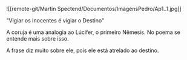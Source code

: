 ![[remote-git/Martin Spectend/Documentos/ImagensPedro/Ap1..1.jpg]]

"Vigiar os Inocentes é vigiar o Destino"

A coruja é uma analogia ao Lúcifer, o primeiro Nêmesis. No poema se entende mais sobre isso. 

A frase diz muito sobre ele, pois ele está atrelado ao destino.